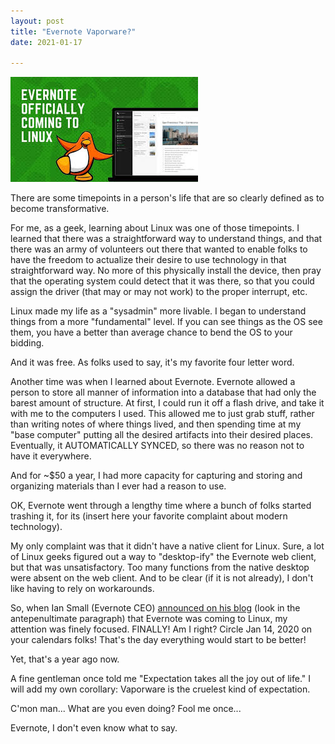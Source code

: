 ```yaml
---
layout: post
title: "Evernote Vaporware?"
date: 2021-01-17

---
```


<img src="/images/linux-evernote-vapor.jpeg">

There are some timepoints in a person's life that are so clearly defined as to become transformative.

For me, as a geek, learning about Linux was one of those timepoints. I learned that there was a straightforward way to understand things, and that there was an army of volunteers out there that wanted to enable folks to have the freedom to actualize their desire to use technology in that straightforward way. No more of this physically install the device, then pray that the operating system could detect that it was there, so that you could assign the driver (that may or may not work) to the proper interrupt, etc.

Linux made my life as a "sysadmin" more livable. I began to understand things from a more "fundamental" level. If you can see things as the OS see them, you have a better than average chance to bend the OS to your bidding.

And it was free. As folks used to say, it's my favorite four letter word.

Another time was when I learned about Evernote. Evernote allowed a person to store all manner of information into a database that had only the barest amount of structure. At first, I could run it off a flash drive, and take it with me to the computers I used. This allowed me to just grab stuff, rather than writing notes of where things lived, and then spending time at my "base computer" putting all the desired artifacts into their desired places. Eventually, it AUTOMATICALLY SYNCED, so there was no reason not to have it everywhere.

And for ~$50 a year, I had more capacity for capturing and storing and organizing materials than I ever had a reason to use.

OK, Evernote went through a lengthy time where a bunch of folks started trashing it, for its (insert here your favorite complaint about modern technology).

My only complaint was that it didn't have a native client for Linux. Sure, a lot of Linux geeks figured out a way to "desktop-ify" the Evernote web client, but that was unsatisfactory. Too many functions from the native desktop were absent on the web client. And to be clear (if it is not already), I don't like having to rely on workarounds.

So, when Ian Small (Evernote CEO) <a href="https://evernote.com/blog/2020-update-progress-road-ahead/">announced on his blog</a> (look in the antepenultimate paragraph) that Evernote was coming to Linux, my attention was finely focused. FINALLY! Am I right? Circle Jan 14, 2020 on your calendars folks! That's the day everything would start to be better!

Yet, that's a year ago now.

A fine gentleman once told me "Expectation takes all the joy out of life." I will add my own corollary: Vaporware is the cruelest kind of expectation.

C'mon man... What are you even doing? Fool me once...

Evernote, I don't even know what to say.
